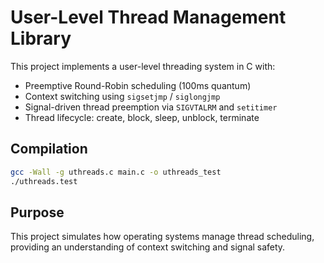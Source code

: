 # User-Level Thread Management Library

This project implements a user-level threading system in C with:

- Preemptive Round-Robin scheduling (100ms quantum)
- Context switching using `sigsetjmp` / `siglongjmp`
- Signal-driven thread preemption via `SIGVTALRM` and `setitimer`
- Thread lifecycle: create, block, sleep, unblock, terminate

## Compilation

```bash
gcc -Wall -g uthreads.c main.c -o uthreads_test
./uthreads.test

```
## Purpose
This project simulates how operating systems manage thread scheduling, providing an understanding of context switching and signal safety.
